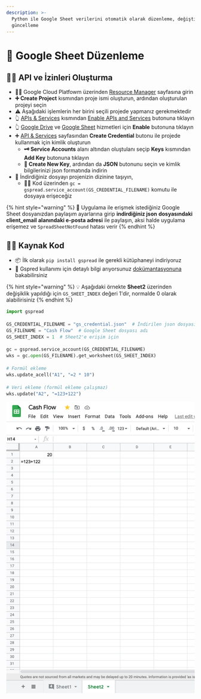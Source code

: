 ```yaml
---
description: >-
  Python ile Google Sheet verilerini otomatik olarak düzenleme, değiştirme,
  güncelleme
---
```


# 📑 Google Sheet Düzenleme

## 👮‍♂️ API ve İzinleri Oluşturma

* 👨‍💼 Google Cloud Platfowm üzerinden [Resource Manager](https://console.cloud.google.com/cloud-resource-manager) sayfasına girin
* **➕ Create Project** kısmından proje ismi oluşturun, ardından oluşturulan projeyi seçin
* ⚠️ Aşağıdaki işlemlerin her birini seçili projede yapmanız gerekmektedir
* 👆 [APIs & Services](https://console.cloud.google.com/apis/dashboard) kısmından [Enable APIs and Services](https://console.cloud.google.com/apis/library) butonuna tıklayın
* 👆 [Google Drive](https://console.cloud.google.com/apis/library/drive.googleapis.com) ve [Google Sheet](https://console.cloud.google.com/apis/library/sheets.googleapis.com) hizmetleri için **Enable** butonuna tıklayın
* ➕ [API & Services](https://console.cloud.google.com/apis/credentials) sayfasından **Create Credential** butonu ile projede kullanmak için kimlik oluşturun
  * **🗝 Service Accounts** alanı altından oluştulanı seçip **Keys** kısmından **Add Key** butonuna tıklayın
  * **📜 Create New Key**, ardından da **JSON** butonunu seçin ve kimlik bilgilerinizi json formatında indirin
* 📂 İndirdiğiniz dosyayı projenizin dizinine taşıyın, 
  * 👨‍💻 Kod üzerinden `gc = gspread.service_account(GS_CREDENTIAL_FILENAME)` komutu ile dosyaya erişeceğiz

{% hint style="warning" %}
📣 Uygulama ile erişmek istediğiniz Google Sheet dosyanızdan paylaşım ayarlarına girip **indirdiğiniz json** **dosyasındaki client\_email** **alanındaki e-posta adresi** ile paylaşın, aksi halde uygulama erişemez ve `SpreadSheetNotFound` hatası verir
{% endhint %}

## 👨‍💻 Kaynak Kod

* 📦 İlk olarak `pip install gspread` ile gerekli kütüphaneyi indiriyoruz
* 📄 Gspred kullanımı için detaylı bilgi arıyorsunuz [dokümantasyonuna](https://docs.gspread.org/en/v4.0.0/) bakabilirsiniz

{% hint style="warning" %}
💡 Aşağıdaki örnekte **Sheet2** üzerinden değişiklik yapıldığı için `GS_SHEET_INDEX` değeri 1'dir, normalde 0 olarak alabilirisiniz
{% endhint %}

```python
import gspread

GS_CREDENTIAL_FILENAME = "gs_credential.json"  # İndirilen json dosyası yolu
GS_FILENAME = "Cash Flow"  # Google Sheet dosyası adı
GS_SHEET_INDEX = 1  # Sheet2'e erişim için

gc = gspread.service_account(GS_CREDENTIAL_FILENAME)
wks = gc.open(GS_FILENAME).get_worksheet(GS_SHEET_INDEX)

# Formül ekleme
wks.update_acell("A1", "=2 * 10")

# Veri ekleme (formül ekleme çalışmaz)
wks.update("A2", "=123+122")

```

![](../.gitbook/assets/screen-shot-2021-08-06-at-13.41.36.png)

